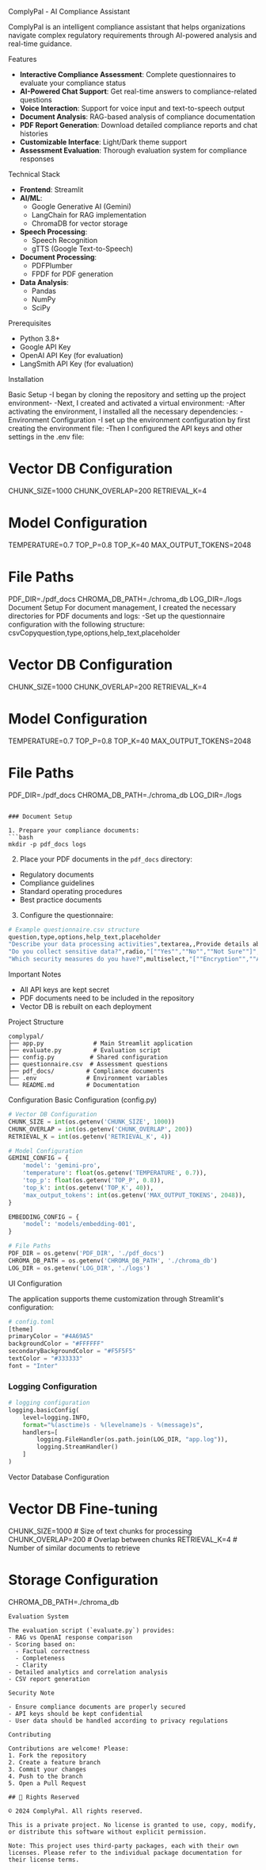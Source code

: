 ComplyPal - AI Compliance Assistant

ComplyPal is an intelligent compliance assistant that helps organizations navigate complex regulatory requirements through AI-powered analysis and real-time guidance.

Features

- **Interactive Compliance Assessment**: Complete questionnaires to evaluate your compliance status
- **AI-Powered Chat Support**: Get real-time answers to compliance-related questions
- **Voice Interaction**: Support for voice input and text-to-speech output
- **Document Analysis**: RAG-based analysis of compliance documentation
- **PDF Report Generation**: Download detailed compliance reports and chat histories
- **Customizable Interface**: Light/Dark theme support
- **Assessment Evaluation**: Thorough evaluation system for compliance responses

Technical Stack

- **Frontend**: Streamlit
- **AI/ML**: 
  - Google Generative AI (Gemini)
  - LangChain for RAG implementation
  - ChromaDB for vector storage
- **Speech Processing**:
  - Speech Recognition
  - gTTS (Google Text-to-Speech)
- **Document Processing**:
  - PDFPlumber
  - FPDF for PDF generation
- **Data Analysis**:
  - Pandas
  - NumPy
  - SciPy

Prerequisites

- Python 3.8+
- Google API Key
- OpenAI API Key (for evaluation)
- LangSmith API Key (for evaluation)

Installation

Basic Setup
-I began by cloning the repository and setting up the project environment-
-Next, I created and activated a virtual environment:
-After activating the environment, I installed all the necessary dependencies:
-Environment Configuration
-I set up the environment configuration by first creating the environment file:
-Then I configured the API keys and other settings in the .env file:

# Vector DB Configuration
CHUNK_SIZE=1000
CHUNK_OVERLAP=200
RETRIEVAL_K=4

# Model Configuration
TEMPERATURE=0.7
TOP_P=0.8
TOP_K=40
MAX_OUTPUT_TOKENS=2048

# File Paths
PDF_DIR=./pdf_docs
CHROMA_DB_PATH=./chroma_db
LOG_DIR=./logs
Document Setup
For document management, I created the necessary directories for PDF documents and logs:
-Set up the questionnaire configuration with the following structure: csvCopyquestion,type,options,help_text,placeholder

# Vector DB Configuration
CHUNK_SIZE=1000
CHUNK_OVERLAP=200
RETRIEVAL_K=4

# Model Configuration
TEMPERATURE=0.7
TOP_P=0.8
TOP_K=40
MAX_OUTPUT_TOKENS=2048

# File Paths
PDF_DIR=./pdf_docs
CHROMA_DB_PATH=./chroma_db
LOG_DIR=./logs
```

### Document Setup

1. Prepare your compliance documents:
```bash
mkdir -p pdf_docs logs
```

2. Place your PDF documents in the `pdf_docs` directory:
- Regulatory documents
- Compliance guidelines
- Standard operating procedures
- Best practice documents

3. Configure the questionnaire:
```bash
# Example questionnaire.csv structure
question,type,options,help_text,placeholder
"Describe your data processing activities",textarea,,Provide details about how you handle customer data,Enter your data processing details...
"Do you collect sensitive data?",radio,"[""Yes"",""No"",""Not Sure""]",Select if you handle sensitive personal information,
"Which security measures do you have?",multiselect,"[""Encryption"",""Access Control"",""Regular Audits"",""DPO Appointed""]",Select all security measures in place,
```

 Important Notes
- All API keys are kept secret
- PDF documents need to be included in the repository
- Vector DB is rebuilt on each deployment

Project Structure

```
complypal/
├── app.py              # Main Streamlit application
├── evaluate.py         # Evaluation script
├── config.py          # Shared configuration
├── questionnaire.csv  # Assessment questions
├── pdf_docs/         # Compliance documents
├── .env              # Environment variables
└── README.md         # Documentation
```

Configuration
Basic Configuration (config.py)

```python
# Vector DB Configuration
CHUNK_SIZE = int(os.getenv('CHUNK_SIZE', 1000))
CHUNK_OVERLAP = int(os.getenv('CHUNK_OVERLAP', 200))
RETRIEVAL_K = int(os.getenv('RETRIEVAL_K', 4))

# Model Configuration
GEMINI_CONFIG = {
    'model': 'gemini-pro',
    'temperature': float(os.getenv('TEMPERATURE', 0.7)),
    'top_p': float(os.getenv('TOP_P', 0.8)),
    'top_k': int(os.getenv('TOP_K', 40)),
    'max_output_tokens': int(os.getenv('MAX_OUTPUT_TOKENS', 2048)),
}

EMBEDDING_CONFIG = {
    'model': 'models/embedding-001',
}

# File Paths
PDF_DIR = os.getenv('PDF_DIR', './pdf_docs')
CHROMA_DB_PATH = os.getenv('CHROMA_DB_PATH', './chroma_db')
LOG_DIR = os.getenv('LOG_DIR', './logs')
```

 UI Configuration

The application supports theme customization through Streamlit's configuration:

```python
# config.toml
[theme]
primaryColor = "#4A69A5"
backgroundColor = "#FFFFFF"
secondaryBackgroundColor = "#F5F5F5"
textColor = "#333333"
font = "Inter"
```

### Logging Configuration

```python
# logging configuration
logging.basicConfig(
    level=logging.INFO,
    format="%(asctime)s - %(levelname)s - %(message)s",
    handlers=[
        logging.FileHandler(os.path.join(LOG_DIR, "app.log")),
        logging.StreamHandler()
    ]
)
```

Vector Database Configuration

# Vector DB Fine-tuning
CHUNK_SIZE=1000        # Size of text chunks for processing
CHUNK_OVERLAP=200      # Overlap between chunks
RETRIEVAL_K=4          # Number of similar documents to retrieve

# Storage Configuration
CHROMA_DB_PATH=./chroma_db
```
Evaluation System

The evaluation script (`evaluate.py`) provides:
- RAG vs OpenAI response comparison
- Scoring based on:
  - Factual correctness
  - Completeness
  - Clarity
- Detailed analytics and correlation analysis
- CSV report generation

Security Note

- Ensure compliance documents are properly secured
- API keys should be kept confidential
- User data should be handled according to privacy regulations

Contributing

Contributions are welcome! Please:
1. Fork the repository
2. Create a feature branch
3. Commit your changes
4. Push to the branch
5. Open a Pull Request

## 📄 Rights Reserved

© 2024 ComplyPal. All rights reserved.

This is a private project. No license is granted to use, copy, modify, or distribute this software without explicit permission.

Note: This project uses third-party packages, each with their own licenses. Please refer to the individual package documentation for their license terms.


